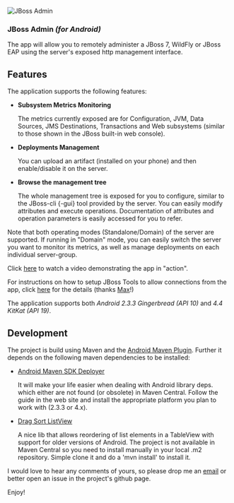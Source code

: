 ![JBoss Admin][0]

### JBoss Admin _(for Android)_

The app will allow you to remotely administer a JBoss 7, WildFly or JBoss EAP using the server's exposed http management interface.

Features
--------

The application supports the following features:

* __Subsystem Metrics Monitoring__

    The metrics currently exposed are for Configuration, JVM, Data Sources, JMS Destinations, Transactions and Web subsystems (similar to those shown in the JBoss built-in web console).

* __Deployments Management__

    You can upload an artifact (installed on your phone) and then enable/disable it on the server.

* __Browse the management tree__

    The whole management tree is exposed for you to configure, similar to the JBoss-cli {-gui} tool provided by the server. You can easily modify attributes and execute operations. Documentation of attributes and operation parameters is easily accessed for you to refer.

Note that both operating modes (Standalone/Domain) of the server are supported. If running in "Domain" mode, you can easily switch the server you want to monitor its metrics, as well as manage deployments on each individual server-group.

Click [here][1] to watch a video demonstrating the app in "action". 

For instructions on how to setup JBoss Tools to allow connections from the app, click [here][3] for the details (thanks [Max][2]!)

The application supports both *Android 2.3.3 Gingerbread (API 10)* and *4.4 KitKat (API 19)*.

Development
-----------
The project is build using Maven and the [Android Maven Plugin](http://code.google.com/p/maven-android-plugin). Further it depends on the following maven dependencies to be installed:

* [Android Maven SDK Deployer](https://github.com/mosabua/maven-android-sdk-deployer)

  It will make your life easier when dealing with Android library deps. which either are not found (or obsolete) in Maven Central. Follow the guide in the web site and install the appropriate platform you plan to work with (2.3.3 or 4.x).

* [Drag Sort ListView](https://github.com/bauerca/drag-sort-listview)

  A nice lib that allows reordering of list elements in a TableView with support for older versions of Android. The project is not available in Maven Central so you need to install manually in your local .m2 repository.  Simple clone it and do a 'mvn install' to install it.

I would love to hear any comments of yours, so please drop me an [email][4] or better open an issue in the project's github page.

Enjoy!


[0]: http://www.cvasilak.org/images/jboss-admin-logo.png "JBoss Admin"
[1]: https://vimeo.com/70296958
[2]: https://twitter.com/#!/maxandersen
[3]: http://planet.jboss.org/post/using_jboss_admin_iphone_app_together_with_jboss_tools
[4]: mailto:cvasilak@gmail.gom?subject=JBoss-Admin(Android)
